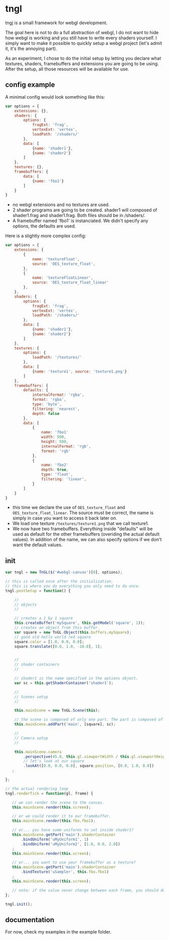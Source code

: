 # tngl

tngj is a small framework for webgl development.

The goal here is not to do a full abstraction of webgl, I do not want to hide how webgl is working and you still have to write every shaders yourself. I simply want to make it possible to quickly setup a webgl project (let's admit it, it's the annoying part).

As an experiment, I chose to do the initial setup by letting you declare what textures, shaders, framebuffers and extensions you are going to be using. After the setup, all those resources will be available for use.

## config example

A minimal config would look something like this:

```javascript
var options = {
	extensions: {},
	shaders: {
		options: {
			fragExt: 'frag',
			vertexExt: 'vertex',
			loadPath: '/shaders/'
		},
		data: [
			{name: 'shader1'},
			{name: 'shader2'}
		]
	},
	textures: {},
	framebuffers: {
		data: [
			{name: 'fbo1'}
		]
	}
}
```

 - no webgl extensions and no textures are used.
 - 2 shader programs are going to be created. shader1 will composed of shader1.frag and shader1.frag. Both files should be in /shaders/.
 - A framebuffer named 'fbo1' is instanciated. We didn't specify any options, the defaults are used.

Here is a slightly more complex config:

```javascript
var options = {
	extensions: {
		{
			name: 'textureFloat',
			source: 'OES_texture_float',
		},
		{
			name: 'textureFloatLinear',
			source: 'OES_texture_float_linear'
		},
	},
	shaders: {
		options: {
			fragExt: 'frag',
			vertexExt: 'vertex',
			loadPath: '/shaders/'
		},
		data: [
			{name: 'shader1'},
			{name: 'shader2'}
		]
	},
	textures: {
		options: {
			loadPath: '/textures/'
		},
		data: [
			{name: 'texture1', source: 'texture1.png'}
		]
	},
	framebuffers: {
		defaults: {
			internalFormat: 'rgba',
			format: 'rgba',
			type: 'byte',
			filtering: 'nearest',
			depth: false
		},
		data: [
			{
				name: 'fbo1'
				width: 500,
				height: 500,
				internalFormat: 'rgb',
				format: 'rgb'
			},
			{
				name: 'fbo2'
				depth: true,
				type: 'float',
				filtering: 'linear',
			}
		]
	}
}
```

 - this time we declare the use of `OES_texture_float` and `OES_texture_float_linear`. The source must be correct, the name is simply in case you want to access it back later on.
 - We load one texture `/textures/texture1.png` that we call texture1.
 - We now have two framebuffers. Everything inside "defaults" will be used as default for the other framebuffers (overiding the actual default values). In addition of the name, we can also specify options if we don't want the default values.

 ## init

 ```javascript
 var tngl = new TnGL($('#webgl-canvas')[0], options);

 // this is called once after the initialization.
 // this is where you do everything you only need to do once.
 tngl.postSetup = function() {

	 //
	 // objects
	 //

	 // creates a 1 by 1 square
	 this.createBuffer('mySquare', this.getModel('square', 1));
	 // creates an object from this buffer.
	 var square = new TnGL.Object(this.buffers.mySquare);
	 // good old hello world red square
	 square.color = [1.0, 0.0, 0.0];
	 square.translate([0.0, 1.0, -10.0], 1);


	 //
	 // shader containers
	 //

	 // shader1 is the name specified in the options object.
	 var sc = this.getShaderContainer('shader1');

	 //
	 // Scenes setup
	 //

	 this.mainScene = new TnGL.Scene(this);

	 // the scene is composed of only one part. The part is composed of 1 square that will be rendered using your 'shader1' shader program.
	 this.mainScene.addPart('main', [square], sc);

	 //
	 // Camera setup
	 //

	 this.mainScene.camera
		 .perspective(45.0, this.gl.viewportWidth / this.gl.viewportHeight, 1.0, 1000.0)
		 // let's look at our square
		 .lookAt([0.0, 0.0, 0.0], square.position, [0.0, 1.0, 0.0])
	;

 };

 // the actual rendering loop
 tngl.renderTick = function(gl, frame) {

	// we can render the scene to the canvas.
	this.mainScene.render(this.screen);

	// or we could render it to our framebuffer.
	this.mainScene.render(this.fbo.fbo1);

	// or... you have some uniforms to set inside shader1?
	this.mainScene.getPart('main').shaderContainer
		.bindUniform('uMyUniform1', 1)
		.bindUniform('uMyUniform2', [1.0, 0.0, 2.0])
	;
	this.mainScene.render(this.screen);

	// or... you want to use your framebuffer as a texture?
	this.mainScene.getPart('main').shaderContainer
		.bindTexture('uSampler', this.fbo.fbo1)
	;
	this.mainScene.render(this.screen);

	// note: if the value never change between each frame, you should do the binding calls only once inside postSetup(), not here.
 };

 tngl.init();
 ```

## documentation

For now, check my examples in the example folder.
